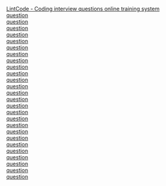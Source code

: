 <a href="http://www.lintcode.com/en/problem/#">LintCode - Coding interview questions online training system</a>    
<a href="http://www.lintcode.com/en/problem/backpack/">question</a>    
<a href="http://www.lintcode.com/en/problem/backpack-ii/">question</a>    
<a href="http://www.lintcode.com/en/problem/coins-in-a-line-ii/">question</a>  
<a href="http://www.lintcode.com/en/problem/delete-digits/">question</a>  
<a href="http://www.lintcode.com/en/problem/digit-counts/">question</a>  
<a href="http://www.lintcode.com/en/problem/interleaving-positive-and-negative-numbers/">question</a>  
<a href="http://www.lintcode.com/en/problem/interval-minimum-number/">question</a>  
<a href="http://www.lintcode.com/en/problem/maximum-subarray-difference/">question</a>  
<a href="http://www.lintcode.com/en/problem/maximum-subarray-ii/">question</a>  
<a href="http://www.lintcode.com/en/problem/mini-twitter/">question</a>  
<a href="http://www.lintcode.com/en/problem/minimum-adjustment-cost/">question</a>  
<a href="http://www.lintcode.com/en/problem/nuts-bolts-problem/">question</a>  
<a href="http://www.lintcode.com/en/problem/permutation-index-ii/">question</a>  
<a href="http://www.lintcode.com/en/problem/print-numbers-by-recursion/">question</a>  
<a href="http://www.lintcode.com/en/problem/sort-colors-ii/">question</a>  
<a href="http://www.lintcode.com/en/problem/subarray-sum-closest/">question</a>  
<a href="http://www.lintcode.com/en/problem/submatrix-sum/">question</a>  
<a href="http://www.lintcode.com/en/problem/topological-sorting/">question</a>  
<a href="http://www.lintcode.com/en/problem/wood-cut/">question</a>  
<a href="http://www.lintcode.com/en/problem/binary-representation/">question</a>  
<a href="http://www.lintcode.com/en/problem/copy-books/">question</a>  
<a href="http://www.lintcode.com/en/problem/maximum-subarray-iii/">question</a>  
<a href="http://www.lintcode.com/en/problem/parking-lot/">question</a>  
<a href="http://www.lintcode.com/en/problem/k-sum/">question</a>  
<a href="http://www.lintcode.com/en/problem/matrix-zigzag-traversal/">question</a>  
<a href="http://www.lintcode.com/en/problem/permutation-index/">question</a>  
